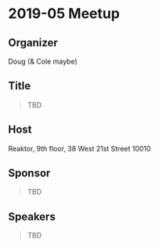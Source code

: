 # 2019-05 Meetup

## Organizer

Doug (& Cole maybe)

## Title

> TBD

## Host

Reaktor, 9th floor, 38 West 21st Street 10010

## Sponsor

> TBD

## Speakers

> TBD

